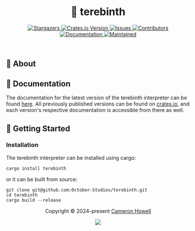 <h1 align="center">
  <img
    src="https://raw.githubusercontent.com/catppuccin/catppuccin/main/assets/misc/transparent.png"
    height="30"
    width="0px"
  />
  🌳 terebinth
  <img
    src="https://raw.githubusercontent.com/catppuccin/catppuccin/main/assets/misc/transparent.png"
    height="30"
    width="0px"
  />
</h1>

<p align="center">
  <a href="https://github.com/October-Studios/terebinth/stargazers">
    <img
      alt="Stargazers"
      src="https://img.shields.io/github/stars/October-Studios/terebinth?style=for-the-badge&logo=starship&color=b16286&logoColor=d9e0ee&labelColor=282a36"
    />
  </a>
  <a href="https://crates.io/crates/terebinth">
    <img
      alt="Crates.io Version"
      src="https://img.shields.io/crates/v/terebinth?style=for-the-badge&logo=rust&color=458588&logoColor=d9e0ee&labelColor=282a36"
    />
  </a>
  <a href="https://github.com/October-Studios/terebinth/issues">
    <img
      alt="Issues"
      src="https://img.shields.io/github/issues/October-Studios/terebinth?style=for-the-badge&logo=gitbook&color=d79921&logoColor=d9e0ee&labelColor=282a36"
    />
  </a>
  <a href="https://github.com/October-Studios/terebinth/contributors">
    <img
      alt="Contributors"
      src="https://img.shields.io/github/contributors/October-Studios/terebinth?style=for-the-badge&logo=opensourceinitiative&color=689d6a&logoColor=d9e0ee&labelColor=282a36"
    />
  </a>
  <br/>
  <a href="#">
    <img
      alt="Documentation"
      src="https://img.shields.io/docsrs/terebinth?style=for-the-badge&logo=docsdotrs&color=98971a&logoColor=d9e0ee&labelColor=282a36"
    />
  </a>
  <a href="#">
    <img
      alt="Maintained"
      src="https://img.shields.io/maintenance/yes/2024?style=for-the-badge&color=98971a&labelColor=282a36"
    />
  </a>
</p>

&nbsp;

## 💭 About

## 📕 Documentation
The documentation for the latest version of the terebinth interpreter can be
found [here](https://docs.rs/terebinth/). All previously published versions 
can be found on [crates.io](https://crates.io/crates/terebinth/versions),
and each version's respective documentation is accessible from there as well.

## 🔰 Getting Started
### Installation
The terebinth interpreter can be installed using cargo:
```shell
cargo install terebinth
```
or it can be built from source:
```shell
git clone git@github.com:October-Studios/terebinth.git
cd terebinth
cargo build --release
```
<p align="center">
  Copyright &copy; 2024-present
  <a href="https://github.com/October-Studios" target="_blank">Cameron Howell</a>
</p>
<p align="center">
  <a href="https://github.com/October-Studios/terebinth/blob/main/LICENSE"
    ><img
      src="https://img.shields.io/static/v1.svg?style=for-the-badge&label=License&message=MIT&logoColor=d9e0ee&colorA=282a36&colorB=b16286"
  /></a>
</p>


